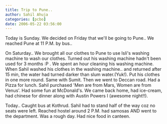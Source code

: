 ```yaml
---
title: Trip to Pune..
author: Sahil Ahuja
categories: [pcbo]
date: 2006-05-22 03:56:00
---
```


Today is Sunday.
We decided on Friday that we'll be going to Pune.. We reached Pune at 11 P.M. by bus..

On Saturday..
We brought all our clothes to Pune to use Isli's washing machine to wash our clothes. Turned out his washing machine hadn't been used for 3 months :P . We spent an hour cleaning his washing machine. When Sahil washed his clothes in the washing machine.. and returned after 15 min, the water had turned darker than slum water.(Yuk!). Put his clothes in one more round. Same with Sumit.
Then we went to Deccan road. Had a Pizza for lunch. Sahil purchased 'Men are from Mars, Women are from Venus'. Had some fun at McDonald's.
We came back home, had ice-cream, had chinese for dinner along with Austin Powers I (awesome night!!).

Today..
Caught bus at Kothrud. Sahil had to stand half of the way coz no seats were left. Reached hostel around 2 P.M. had samosas AND went to the department. Was a rough day. Had nice food in canteen.